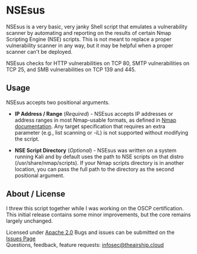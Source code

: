 # NSEsus

NSEsus is a very basic, very janky Shell script that emulates a vulnerability scanner by automating and reporting on the results of certain Nmap Scripting Engine (NSE) scripts. This is not meant to replace a proper vulnerability scanner in any way, but it may be helpful when a proper scanner can't be deployed.

NSEsus checks for HTTP vulnerabilities on TCP 80, SMTP vulnerabilities on TCP 25, and SMB vulnerabilities on TCP 139 and 445.

## Usage

NSEsus accepts two positional arguments.

- **IP Address / Range** (*Required*) - NSEsus accepts IP addresses or address ranges in most Nmap-usable formats, as defined in [Nmap documentation](https://nmap.org/book/man-target-specification.html). Any target specification that requires an extra parameter (e.g., list scanning or -iL) is not supported without modifying the script. 

- **NSE Script Directory** (*Optional*) - NSEsus was written on a system running Kali and by default uses the path to NSE scripts on that distro (/usr/share/nmap/scripts). If your Nmap scripts directory is in another location, you can pass the full path to the directory as the second positional argument.

## About / License

I threw this script together while I was working on the OSCP certification. This initial release contains some minor improvements, but the core remains largely unchanged.

Licensed under [Apache 2.0](https://github.com/TheAirship/NSEsus/blob/main/LICENSE)
Bugs and issues can be submitted on the [Issues Page](https://github.com/TheAirship/NSEsus/issues)  
Questions, feedback, feature requests: infosec@theairship.cloud
